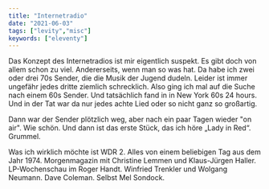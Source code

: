 ```yaml
---
title: "Internetradio"
date: "2021-06-03"
tags: ["levity","misc"]
keywords: ["eleventy"]
---
```

<!-- Excerpt Start -->
Das Konzept des Internetradios ist mir eigentlich suspekt. Es gibt doch von allem schon zu viel. Andererseits, wenn man so was hat. Da habe ich zwei oder drei 70s Sender, die die Musik der Jugend dudeln. Leider ist immer ungefähr jedes dritte ziemlich schrecklich. <!-- Excerpt End --> Also ging ich mal auf die Suche nach einem 60s Sender. Und tatsächlich fand in in New York 60s 24 hours. Und in der Tat war da nur jedes achte Lied oder so nicht ganz so großartig. 

Dann war der Sender plötzlich weg, aber nach ein paar Tagen wieder "on air". Wie schön. Und dann ist das erste Stück, das ich höre „Lady in Red“. Grummel.

Was ich wirklich möchte ist WDR 2. Alles von einem beliebigen Tag aus dem Jahr 1974. Morgenmagazin mit Christine Lemmen und Klaus-Jürgen Haller.  LP-Wochenschau im Roger Handt. Winfried Trenkler und Wolgang Neumann. Dave Coleman. Selbst Mel Sondock.
